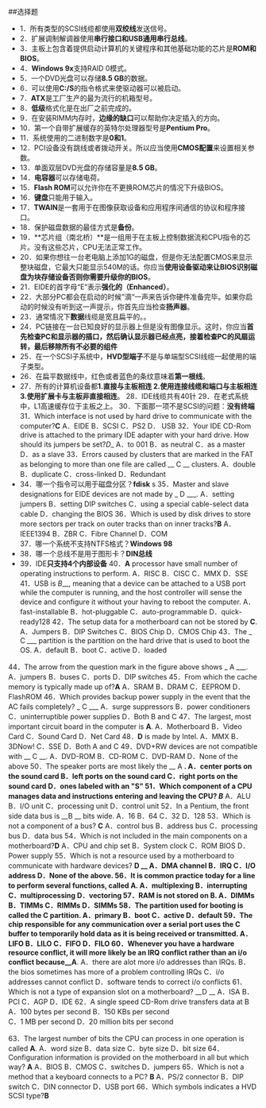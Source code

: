 ##选择题
* 1．所有类型的SCSI线缆都使用**双绞线**发送信号。
* 2．扩展调制解调器使用**串行接口和USB通用串行总线**。
* 3．主板上包含着提供启动计算机的关键程序和其他基础功能的芯片是**ROM和BIOS**。
* 4．**Windows 9x**支持RAID 0模式。
* 5．一个DVD光盘可以存储**8.5 GB**的数据。
* 6．可以使用**C:/S**的指令格式来使驱动器可以被启动。
* 7．**ATX**是工厂生产的最为流行的机箱型号。
* 8．**低级**格式化是在出厂之前完成的。
* 9．在安装RIMM内存时，**边缘的缺口**可以帮助你决定插入的方向。
* 10．第一个自带扩展缓存的英特尔处理器型号是**Pentium Pro**。
* 11．系统使用的二进制数字是**0和1**。
* 12．PCI设备没有跳线或者拨动开关。所以应当使用**CMOS配置**来设置相关参数。
* 13．单面双层DVD光盘的存储容量是**8.5 GB**。
* 14．**电容器**可以存储电荷。
* 15．**Flash ROM**可以允许你在不更换ROM芯片的情况下升级BIOS。
* 16．**键盘**只能用于输入。
* 17．**TWAIN**是一套用于在图像获取设备和应用程序间通信的协议和程序接口。
* 18．保护磁盘数据的最佳方式是**备份**。
* 19．**芯片组（南北桥）**是一组用于在主板上控制数据流和CPU指令的芯片。没有这些芯片，CPU无法正常工作。
* 20．如果你想往一台老电脑上添加1G的磁盘，但是你无法配置CMOS来显示整块磁盘，它最大只能显示540M的话。你应当**使用设备驱动来让BIOS识别磁盘为块存储设备否则你需要升级你的BIOS**。
* 21．EIDE的首字母“E”表示**强化的（Enhanced）**。
* 22．大部分PC都会在启动的时候”滴“一声来告诉你硬件准备完毕。如果你启动的时候没有听到这一声提示，你首先应当检查**扬声器**。
* 23．通常情况下**数据**线缆是宽且扁平的。。
* 24．PC链接在一台已知良好的显示器上但是没有图像显示。这时，你应当**首先检查PC和显示器的插口，然后确认显示器已经点亮，接着检查PC的风扇运转，最后移除所有不必要的组件**
* 25．在一个SCSI子系统中，**HVD型端子**不是与单端型SCSI线缆一起使用的端子类型。
* 26．在扁平数据线中，红色或者蓝色的条纹意味着**第一根线**。 
* 27．所有的计算机设备都**1.直接与主板相连 2.使用连接线缆和端口与主板相连 3.使用扩展卡与主板非直接相连**。
28．IDE线缆共有40针
29．在老式系统中，L1高速缓存位于主板之上。
30．下面那一项不是SCSI的问题：**没有终端**
31．Which interface is not used by hard drive to communicate with the computer?__C__
 A．EIDE                B．SCSI              C．PS2               D． USB
32．Your IDE CD-Rom drive is attached to the primary IDE adapter with your hard drive. How should its jumpers be set?_D__
    A．to 001             B．as neutral        C．as a master         D．as a slave
33．Errors caused by clusters that are marked in the FAT as belonging to more than one file are called __ C __ clusters.
A．double            B．duplicate           C．cross-linked       D．Redundant
* 34．哪一个指令可以用于磁盘分区？**fdisk** s
35．Master and slave designations for EIDE devices are not made by _ D ___.
A．setting jumpers                           B．setting DIP switches 
C．using a special cable-select data cable         D．changing the BIOS
36．Which is used by disk drives to store more sectors per track on outer tracks than on inner tracks?__B__
 A．IEEE1394            B．ZBR            C．Fibre Channel      D．COM  
37．哪一个系统不支持NTFS格式？**Windows 98**
* 38．哪一个总线不是用于图形卡？**DIN总线**
* 39．IDE**只支持4个内部设备**
40．__A__ processor have small number of operating instructions to perform.
 A．RISC                 B．CISC             C．MMX           D．SSE
41．USB is _B___, meaning that a device can be attached to a USB port while the computer is running, and the host controller will sense the device and configure it without your having to reboot the computer.
A．fast-installable                         B．hot-pluggable
C．auto-programmable	                   D．quick-ready128
42．The setup data for a motherboard can not be stored by __C__.  
 A．Jumpers               B．DIP Switches      C．BIOS Chip       D．CMOS Chip
43．The _ C ___ partition is the partition on the hard drive that is used to boot the OS.
A．default        B．boot           C．active          D．loaded 

 
44．The arrow from the question mark in the figure above shows _ A ___.
A．jumpers          B．buses                C．ports             D．DIP switches
45．From which the cache memory is typically made up of?__A__
 A．SRAM               B．DRAM          C．EEPROM         D．FlashROM 
46．Which provides backup power supply in the event that the AC fails completely? _ C ___
A．surge suppressors                          B．power conditioners  
C．uninterruptible power supplies                D．Both B and C
47．The largest, most important circuit board in the computer is __A__.
 A．Motherboard         B．Video Card       C．Sound Card       D．Net Card
48．__D__ is made by Intel.
A．MMX           B．3DNow!              C．SSE            D．Both A and C
49．DVD+RW devices are not compatible with __ C __. 
A．DVD-ROM         B．CD-ROM            C．DVD-RAM    D．None of the above
50．The speaker ports are most likely the __ A __.
A．center ports on the sound card                 B．left ports on the sound card
C．right ports on the sound card                  D．ones labeled with an "S"
51．Which component of a CPU manages data and instructions entering and leaving the CPU? _B___
A．ALU               B．I/O unit           C．processing unit      D．control unit
52．In a Pentium, the front side data bus is __B __ bits wide.
A．16                 B．64              	C．32               	D．128
53．Which is not a component of a bus? __C__
A．control bus          B．address bus        	C．processing bus     	D．data bus 
54．Which is not included in the main components on a motherboard?__D__
 A．CPU and chip set       B．System clock     C．ROM BIOS       D．Power supply
55．Which is not a resource used by a motherboard to communicate with hardware devices? __D __
A．DMA channel        B．IRQ             C．I/O address       D．None of the above.
56．It is common practice today for a line to perform several functions, called __A__.
A．multiplexing        	B．interrupting     	C．multiprocessing     D．vectoring 
57．RAM is not stored on __B__.
A．DIMMs            B．TIMMs          C．RIMMs           D．SIMMs
58．The partition used for booting is called the __C__ partition.
A．primary            B．boot             C．active            D．default
59．The chip responsible for any communication over a serial port uses the __C__ buffer to temporarily hold data as it is being received or transmitted.
A．LIFO             B．LILO               C．FIFO            D．FILO
60．Whenever you have a hardware resource conflict, it will more likely be an IRQ conflict rather than an i/o conflict because__A__.
   A．there are alot more i/o addresses than IRQs.
   B．the bios sometimes has more of a problem controlling IRQs
   C．i/o addresses cannot conflict
   D．software tends to correct i/o conflicts
61．Which is not a type of expansion slot on a motherboard? __D __
A．ISA               B．PCI              C．AGP             D．IDE
62．A single speed CD-Rom drive transfers data at  B   
     A．100 bytes per second                   B．150 KBs per second   
     C．1 MB per second                      D．20 million bits per second

63．The largest number of bits the CPU can process in one operation is called __A__.
A．word size           B．data size          C．byte size         D．bit size 
64．Configuration information is provided on the motherboard in all but which way? __A__
A．BIOS              B．CMOS           C．switches         D．jumpers
65．Which is not a method that a keyboard connects to a PC? __B__
A．PS/2 connector        B．DIP switch	C．DIN connector    	D．USB port 
66．Which symbols indicates a HVD SCSI type?__B__
